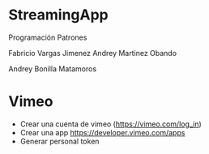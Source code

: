 # StreamingApp
Programación Patrones

Fabricio Vargas Jimenez
Andrey Martinez Obando


Andrey Bonilla Matamoros

# Vimeo

- Crear una cuenta de vimeo (https://vimeo.com/log_in)
- Crear una app https://developer.vimeo.com/apps
- Generar personal token
   
